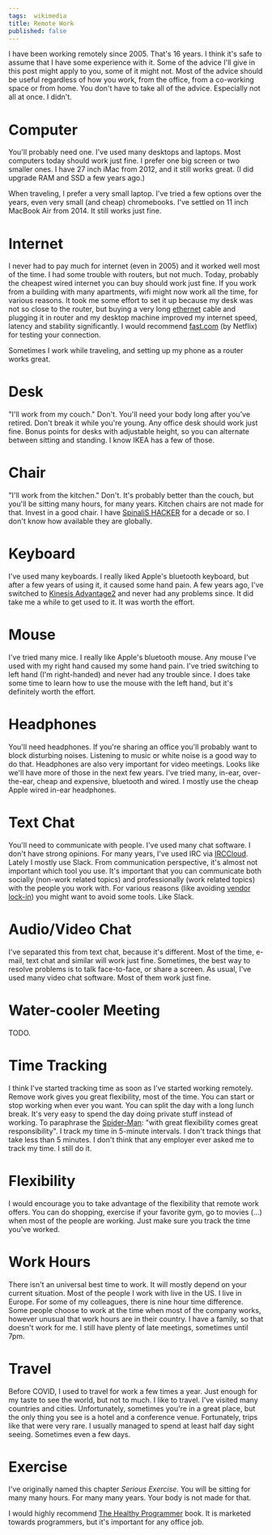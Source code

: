 ```yaml
---
tags:  wikimedia
title: Remote Work
published: false
---
```

I have been working remotely since 2005. That's 16 years. I think it's safe to assume that I have some experience with it. Some of the advice I'll give in this post might apply to you, some of it might not. Most of the advice should be useful regardless of how you work, from the office, from a co-working space or from home. You don't have to take all of the advice. Especially not all at once. I didn't.

# Computer

You'll probably need one. I've used many desktops and laptops. Most computers today should work just fine. I prefer one big screen or two smaller ones. I have 27 inch iMac from 2012, and it still works great. (I did upgrade RAM and SSD a few years ago.)

When traveling, I prefer a very small laptop. I've tried a few options over the years, even very small (and cheap) chromebooks. I've settled on 11 inch MacBook Air from 2014. It still works just fine.

# Internet

I never had to pay much for internet (even in 2005) and it worked well most of the time. I had some trouble with routers, but not much. Today, probably the cheapest wired internet you can buy should work just fine. If you work from a building with many apartments, wifi might now work all the time, for various reasons. It took me some effort to set it up because my desk was not so close to the router, but buying a very long [ethernet](https://en.wikipedia.org/wiki/Ethernet) cable and plugging it in router and my desktop machine improved my internet speed, latency and stability significantly. I would recommend [fast.com](https://fast.com/) (by Netflix) for testing your connection.

Sometimes I work while traveling, and setting up my phone as a router works great.

# Desk

"I'll work from my couch." Don't. You'll need your body long after you've retired. Don't break it while you're young. Any office desk should work just fine. Bonus points for desks with adjustable height, so you can alternate between sitting and standing. I know IKEA has a few of those.

# Chair

"I'll work from the kitchen." Don't. It's probably better than the couch, but you'll be sitting many hours, for many years. Kitchen chairs are not made for that. Invest in a good chair. I have [SpinaliS HACKER](https://www.spinalis.com/office-chairs/spinalis-hacker/) for a decade or so. I don't know how available they are globally.

# Keyboard

I've used many keyboards. I really liked Apple's bluetooth keyboard, but after a few years of using it, it caused some hand pain. A few years ago, I've switched to [Kinesis Advantage2](https://kinesis-ergo.com/shop/advantage2/) and never had any problems since. It did take me a while to get used to it. It was worth the effort.

# Mouse

I've tried many mice. I really like Apple's bluetooth mouse. Any mouse I've used with my right hand caused my some hand pain. I've tried switching to left hand (I'm right-handed) and never had any trouble since. I does take some time to learn how to use the mouse with the left hand, but it's definitely worth the effort.

# Headphones

You'll need headphones. If you're sharing an office you'll probably want to block disturbing noises. Listening to music or white noise is a good way to do that. Headphones are also very important for video meetings. Looks like we'll have more of those in the next few years. I've tried many, in-ear, over-the-ear, cheap and expensive, bluetooth and wired. I mostly use the cheap Apple wired in-ear headphones.

# Text Chat

You'll need to communicate with people. I've used many chat software. I don't have strong opinions. For many years, I've used IRC via [IRCCloud](https://www.irccloud.com). Lately I mostly use Slack. From communication perspective, it's almost not important which tool you use. It's important that you can communicate both socially (non-work related topics) and professionally (work related topics) with the people you work with. For various reasons (like avoiding [vendor lock-in](https://en.wikipedia.org/wiki/Vendor_lock-in)) you might want to avoid some tools. Like Slack.

# Audio/Video Chat

I've separated this from text chat, because it's different. Most of the time, e-mail, text chat and similar will work just fine. Sometimes, the best way to resolve problems is to talk face-to-face, or share a screen. As usual, I've used many video chat software. Most of them work just fine.

# Water-cooler Meeting

TODO.

# Time Tracking

I think I've started tracking time as soon as I've started working remotely. Remove work gives you great flexibility, most of the time. You can start or stop working when ever you want. You can split the day with a long lunch break. It's very easy to spend the day doing private stuff instead of working. To paraphrase the [Spider-Man](https://en.wikipedia.org/wiki/With_great_power_comes_great_responsibility): "with great flexibility comes great responsibility". I track my time in 5-minute intervals. I don't track things that take less than 5 minutes. I don't think that any employer ever asked me to track my time. I still do it.

# Flexibility

I would encourage you to take advantage of the flexibility that remote work offers. You can do shopping, exercise if your favorite gym, go to movies (...) when most of the people are working. Just make sure you track the time you've worked.

# Work Hours

There isn't an universal best time to work. It will mostly depend on your current situation. Most of the people I work with live in the US. I live in Europe. For some of my colleagues, there is nine hour time difference. Some people choose to work at the time when most of the company works, however unusual that work hours are in their country. I have a family, so that doesn't work for me. I still have plenty of late meetings, sometimes until 7pm.

# Travel

Before COVID, I used to travel for work a few times a year. Just enough for my taste to see the world, but not to much. I like to travel. I've visited many countries and cities. Unfortunately, sometimes you're in a great place, but the only thing you see is a hotel and a conference venue. Fortunately, trips like that were very rare. I usually managed to spend at least half day sight seeing. Sometimes even a few days.

# Exercise

I've originally named this chapter *Serious Exercise*. You will be sitting for many many hours. For many many years. Your body is not made for that.

I would highly recommend [The Healthy Programmer](https://pragprog.com/titles/jkthp/the-healthy-programmer/) book. It is marketed towards programmers, but it's important for any office job.
